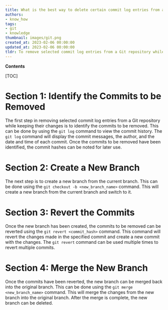```yaml
---
title: What is the best way to delete certain commit log entries from a git repository while preserving their changes?
authors:
- know_how
tags:
- git
- knowledge
thumbnail: images/git.png
created_at: 2023-02-06 00:00:00
updated_at: 2023-02-06 00:00:00
tldr: To remove selected commit log entries from a Git repository while keeping their changes, use the `git rebase -i` command.
---
```


**Contents**

[TOC]

# Section 1: Identify the Commits to be Removed

The first step in removing selected commit log entries from a Git repository while keeping their changes is to identify the commits to be removed. This can be done by using the `git log` command to view the commit history. The `git log` command will display the commit messages, the author, and the date and time of each commit. Once the commits to be removed have been identified, the commit hashes can be noted for later use.

# Section 2: Create a New Branch

The next step is to create a new branch from the current branch. This can be done using the `git checkout -b <new_branch_name>` command. This will create a new branch from the current branch and switch to it.

# Section 3: Revert the Commits

Once the new branch has been created, the commits to be removed can be reverted using the `git revert <commit_hash>` command. This command will revert the changes made in the specified commit and create a new commit with the changes. The `git revert` command can be used multiple times to revert multiple commits.

# Section 4: Merge the New Branch

Once the commits have been reverted, the new branch can be merged back into the original branch. This can be done using the `git merge <new_branch_name>` command. This will merge the changes from the new branch into the original branch. After the merge is complete, the new branch can be deleted.
